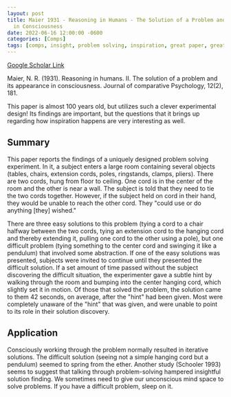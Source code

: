 ```yaml
---
layout: post
title: Maier 1931 - Reasoning in Humans - The Solution of a Problem and its Appearance
  in Consciousness
date: 2022-06-16 12:00:00 -0600
categories: [Comps]
tags: [comps, insight, problem solving, inspiration, great paper, great design]
---
```

[Google Scholar Link](https://scholar.google.com/scholar?hl=en&as_sdt=0%2C45&q=maier+1931&btnG=)

Maier, N. R. (1931). Reasoning in humans. II. The solution of a problem and its appearance in consciousness. Journal of comparative Psychology, 12(2), 181.

This paper is almost 100 years old, but utilizes such a clever experimental design!  Its findings are important, but the questions that it brings up regarding how inspiration happens are very interesting as well.

## Summary
This paper reports the findings of a uniquely designed problem solving experiment.  In it, a subject enters a large room containing several objects (tables, chairs, extension cords, poles, ringstands, clamps, pliers).  There are two cords, hung from floor to ceiling.  One cord is in the center of the room and the other is near a wall.  The subject is told that they need to tie the two cords together.  However, if the subject held on cord in their hand, they would be unable to reach the other cord.  They "could use or do anything [they] wished."

There are three easy solutions to this problem (tying a cord to a chair halfway between the two cords, tying an extension cord to the hanging cord and thereby extending it, pulling one cord to the other using a pole), but one difficult problem (tying something to the center cord and swinging it like a pendulum) that involved some abstraction.  If one of the easy solutions was presented, subjects were invited to continue until they presented the difficult solution.  If a set amount of time passed without the subject discovering the difficult situation, the experimenter gave a subtle hint by walking through the room and bumping into the center hanging cord, which slightly set it in motion.  Of those that solved the problem, the solution came to them 42 seconds, on average, after the "hint" had been given.  Most were completely unaware of the "hint" that was given, and were unable to point to its role in their solution discovery.

## Application
Consciously working through the problem normally resulted in iterative solutions.  The difficult solution (seeing not a simple hanging cord but a pendulum) seemed to spring from the ether.  Another study (Schooler 1993) seems to suggest that talking through problem-solving hampered insightful solution finding.  We sometimes need to give our unconscious mind space to solve problems.  If you have a difficult problem, sleep on it.